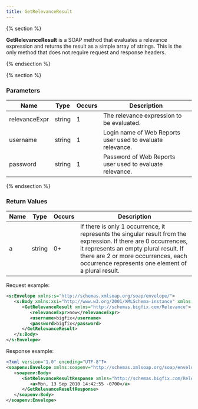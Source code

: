 ```yaml
---
title: GetRelevanceResult
---
```


{% section %}

**GetRelevanceResult** is a SOAP method that evaluates a relevance expression and
returns the result as a simple array of strings. This is the only method that does
not require request and response headers.

{% endsection %}

{% section %}

### Parameters

| Name        | Type           | Occurs  |  Description  |
| ------------- | ------------- | ----- | ---- |
| relevanceExpr      | string | 1 |  The relevance expression to be evaluated. |
| username | string | 1 | Login name of Web Reports user used to evaluate relevance. |
| password | string | 1 | Password of Web Reports user used to evaluate relevance. |


{% endsection %}

### Return Values

| Name        | Type           | Occurs  |  Description  |
| ------------- | ------------- | ----- | ---- |
| a      | string | 0+ |  If there is only 1 occurrence, it represents the singular result from the expression. If there are 0 occurrences, it represents an empty plural result. If there are 2 or more occurrences, each occurrence represents one element of a plural result. |



Request example:
```xml
<s:Envelope xmlns:s="http://schemas.xmlsoap.org/soap/envelope/">
   <s:Body xmlns:xsi="http://www.w3.org/2001/XMLSchema-instance" xmlns:xsd="http://www.w3.org/2001/XMLSchema">
      <GetRelevanceResult xmlns="http://schemas.bigfix.com/Relevance">
         <relevanceExpr>now</relevanceExpr>
         <username>bigfix</username>
         <password>bigfix</password>
      </GetRelevanceResult>
   </s:Body>
</s:Envelope>
```


Response example:

```xml
<?xml version="1.0" encoding="UTF-8"?>
<soapenv:Envelope xmlns:soapenv="http://schemas.xmlsoap.org/soap/envelope/">
   <soapenv:Body>
      <GetRelevanceResultResponse xmlns="http://schemas.bigfix.com/Relevance">
         <a>Mon, 13 Sep 2010 14:42:55 -0700</a>
      </GetRelevanceResultResponse>
   </soapenv:Body>
</soapenv:Envelope>
```